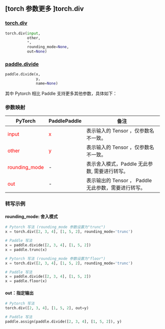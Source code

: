 ## [torch 参数更多 ]torch.div
### [torch.div](https://pytorch.org/docs/stable/generated/torch.div.html?highlight=div#torch.div)
```python
torch.div(input,
          other,
          *,
          rounding_mode=None,
          out=None)
```

### [paddle.divide](https://www.paddlepaddle.org.cn/documentation/docs/zh/api/paddle/tensor/math/divide_cn.html#divide)
```python
paddle.divide(x,
              y,
              name=None)
```

其中 Pytorch 相比 Paddle 支持更多其他参数，具体如下：
### 参数映射
| PyTorch       | PaddlePaddle | 备注                                                   |
| ------------- | ------------ | ------------------------------------------------------ |
| <font color='red'> input </font> | <font color='red'> x </font> | 表示输入的 Tensor ，仅参数名不一致。  |
| <font color='red'> other </font> | <font color='red'> y </font> | 表示输入的 Tensor ，仅参数名不一致。  |
| <font color='red'> rounding_mode </font> | -            | 表示舍入模式，Paddle 无此参数, 需要进行转写。  |
| <font color='red'> out </font> | -  | 表示输出的 Tensor ， Paddle 无此参数，需要进行转写。    |

### 转写示例
#### rounding_mode: 舍入模式
```python
# Pytorch 写法 (rounding_mode 参数设置为"trunc")
x = torch.div([2, 3, 4], [1, 5, 2], rounding_mode='trunc')

# Paddle 写法
x = paddle.divide([2, 3, 4], [1, 5, 2])
x = paddle.trunc(x)

# Pytorch 写法 (rounding_mode 参数设置为"floor")
x = torch.div([2, 3, 4], [1, 5, 2], rounding_mode='trunc')

# Paddle 写法
x = paddle.divide([2, 3, 4], [1, 5, 2])
x = paddle.floor(x)
```

#### out：指定输出
```python
# Pytorch 写法
torch.div([2, 3, 4], [1, 5, 2], out=y)

# Paddle 写法
paddle.assign(paddle.divide([2, 3, 4], [1, 5, 2]), y)
```
